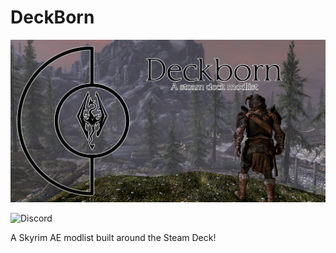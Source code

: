 # DeckBorn

![Deckborn](https://github.com/Pentonize/DeckBorn/blob/main/Deckborn.png)

![Discord](https://img.shields.io/discord/714478891602935819?style=social&logo=discord&cacheSeconds=https%3A%2F%2Fdiscord.gg%2FKYgU4zbEZd)






A Skyrim AE modlist built around the Steam Deck!

